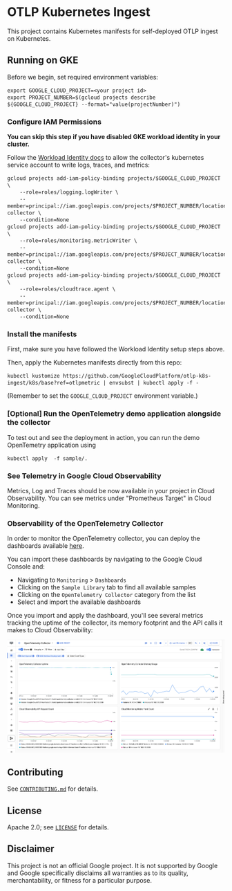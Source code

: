 # OTLP Kubernetes Ingest

This project contains Kubernetes manifests for self-deployed OTLP ingest on Kubernetes.

## Running on GKE

Before we begin, set required environment variables:

```console
export GOOGLE_CLOUD_PROJECT=<your project id>
export PROJECT_NUMBER=$(gcloud projects describe ${GOOGLE_CLOUD_PROJECT} --format="value(projectNumber)")
```

### Configure IAM Permissions

**You can skip this step if you have disabled GKE workload identity in your cluster.**

Follow the [Workload Identity
docs](https://cloud.google.com/kubernetes-engine/docs/how-to/workload-identity)
to allow the collector's kubernetes service account to write logs, traces, and metrics:

```console
gcloud projects add-iam-policy-binding projects/$GOOGLE_CLOUD_PROJECT \
    --role=roles/logging.logWriter \
    --member=principal://iam.googleapis.com/projects/$PROJECT_NUMBER/locations/global/workloadIdentityPools/$GOOGLE_CLOUD_PROJECT.svc.id.goog/subject/ns/opentelemetry/sa/opentelemetry-collector \
    --condition=None
gcloud projects add-iam-policy-binding projects/$GOOGLE_CLOUD_PROJECT \
    --role=roles/monitoring.metricWriter \
    --member=principal://iam.googleapis.com/projects/$PROJECT_NUMBER/locations/global/workloadIdentityPools/$GOOGLE_CLOUD_PROJECT.svc.id.goog/subject/ns/opentelemetry/sa/opentelemetry-collector \
    --condition=None
gcloud projects add-iam-policy-binding projects/$GOOGLE_CLOUD_PROJECT \
    --role=roles/cloudtrace.agent \
    --member=principal://iam.googleapis.com/projects/$PROJECT_NUMBER/locations/global/workloadIdentityPools/$GOOGLE_CLOUD_PROJECT.svc.id.goog/subject/ns/opentelemetry/sa/opentelemetry-collector \
    --condition=None
```

### Install the manifests

First, make sure you have followed the Workload Identity setup steps above.

Then, apply the Kubernetes manifests directly from this repo:

```console
kubectl kustomize https://github.com/GoogleCloudPlatform/otlp-k8s-ingest/k8s/base?ref=otlpmetric | envsubst | kubectl apply -f -
```

(Remember to set the `GOOGLE_CLOUD_PROJECT` environment variable.)

### [Optional] Run the OpenTelemetry demo application alongside the collector

To test out and see the deployment in action, you can run the demo OpenTemetry
application using

```console
kubectl apply  -f sample/.
```

### See Telemetry in Google Cloud Observability

Metrics, Log and Traces should be now available in your project in Cloud Observability.
You can see metrics under "Prometheus Target" in Cloud Monitoring.

### Observability of the OpenTelemetry Collector

In order to monitor the OpenTelemetry collector, you can deploy the dashboards
available
[here](https://github.com/GoogleCloudPlatform/monitoring-dashboard-samples/tree/master/dashboards/opentelemetry-collector).

You can import these dashboards by navigating to the Google Cloud Console and:

- Navigating to `Monitoring` > `Dashboards`
- Clicking on the `Sample Library` tab to find all available samples
- Clicking on the `OpenTelemetry Collector` category from the list
- Select and import the available dashboards

Once you import and apply the dashboard, you'll see several metrics tracking
the uptime of the collector, its memory footprint and the API calls it makes
to Cloud Observability:

![OpenTelemetry Collector Dashboard](/dashboard.png "OpenTelemetry Collector Dashboard")

## Contributing

See [`CONTRIBUTING.md`](CONTRIBUTING.md) for details.

## License

Apache 2.0; see [`LICENSE`](LICENSE) for details.

## Disclaimer

This project is not an official Google project. It is not supported by
Google and Google specifically disclaims all warranties as to its quality,
merchantability, or fitness for a particular purpose.
